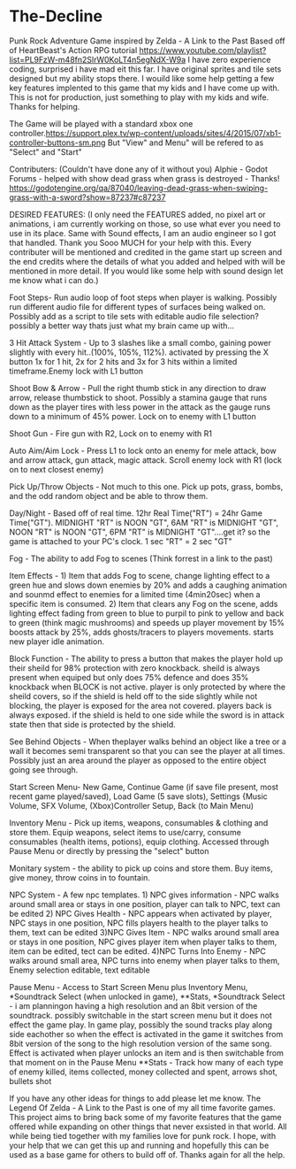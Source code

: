 # The-Decline
Punk Rock Adventure Game inspired by  Zelda - A Link to the Past
Based off of HeartBeast's Action RPG tutorial https://www.youtube.com/playlist?list=PL9FzW-m48fn2SlrW0KoLT4n5egNdX-W9a
I have zero experience coding, surprised i have mad eit this far. I have original sprites and tile sets designed but my ability stops there.
I wouild like some help getting a few key features implented to this game that my kids and I have come up with. 
This is not for production, just something to play with my kids and wife. 
Thanks for helping.

The Game will be played with a standard xbox one controller.https://support.plex.tv/wp-content/uploads/sites/4/2015/07/xb1-controller-buttons-sm.png But "View" and Menu" will be refered to as "Select" and "Start"

Contributers: (Couldn't have done any of it without you)
Alphie - Godot Forums - helped with show dead grass when grass is destroyed - Thanks! https://godotengine.org/qa/87040/leaving-dead-grass-when-swiping-grass-with-a-sword?show=87237#c87237





DESIRED FEATURES: (I only need the FEATURES added, no pixel art or animations, i am currently working on those, so use what ever you need to use in its place. Same with Sound                      effects, I am an audio engineer so I got that handled. Thank you Sooo MUCH for your help with this. Every contributer will be mentioned and credited in the                      game start up screen and the end credits where the details of what you added and helped with will be mentioned in more detail. If you would like some help                        with sound design let me know what i can do.) 

Foot Steps-               Run audio loop of foot steps when player is walking. Possibly run different audio file for different types of surfaces being walked on. Possibly add as                           a script to tile sets with editable audio file selection? possibly a better way thats just what my brain came up with...

3 Hit Attack System -     Up to 3 slashes like a small combo, gaining power slightly with every hit..(100%, 105%, 112%). activated by pressing the X button 1x for 1 hit, 2x                               for 2 hits and 3x for 3 hits within a limited timeframe.Enemy lock with L1 button

Shoot Bow & Arrow -       Pull the right thumb stick in any direction to draw arrow, release thumbstick to shoot. Possibly a stamina gauge that runs down as the player tires                               with less power in the attack as the gauge runs down to a minimum of 45% power. Lock on to enemy with L1 button

Shoot Gun -               Fire gun with R2, Lock on to enemy with R1 

Auto Aim/Aim Lock -       Press L1 to lock onto an enemy for mele attack, bow and arrow attack, gun attack, magic attack. Scroll enemy lock with R1 (lock on to next closest                               enemy)   

Pick Up/Throw Objects -   Not much to this one. Pick up pots, grass, bombs, and the odd random object and be able to throw them.

Day/Night -               Based off of real time. 12hr Real Time("RT") = 24hr Game Time("GT"). MIDNIGHT "RT" is NOON "GT", 6AM "RT" is MIDNIGHT "GT", NOON "RT" is NOON "GT", 6PM                           "RT" is MIDNIGHT "GT"....get it? so the game is attached to your PC's clock. 1 sec "RT" = 2 sec "GT"

Fog -                     The ability to add Fog to scenes (Think forrest in a link to the past)


Item Effects -            1) Item that adds Fog to scene, change lighting effect to a green hue and slows down enemies by 20% and adds a caughing animation and sounmd effect to enemies for a limited        time (4min20sec) when a specific item is consumed.
                          2) Item that clears any Fog on the scene, adds lighting effect fading from green to blue to purpil to pink to yellow and back to green (think magic                                  mushrooms) and speeds up player movement by 15% boosts attack by 25%, adds ghosts/tracers to players movements. starts new player idle animation.                        

Block Function -          The ability to press a button that makes the player hold up their sheild for 98% protection with zero knockback. sheild is always present when equiped                           but only does 75% defence and does 35% knockback when BLOCK is not active. player is only protected by where the sheild covers, so if the shield is                               held off to the side slightly while not blocking, the player is exposed for the area not covered. players back is always exposed. if the shield is                               held to one side while the sword is in attack state then that side is protected by the shield.

See Behind Objects -      When theplayer walks behind an object like a tree or a wall it becomes semi transparent so that you can see the player at all times. Possibly just an                             area around the player as opposed to the entire object going see through.

Start Screen Menu-            New Game, Continue Game (if save file present, most recent game played/saved), Load Game (5 save slots), Settings {Music Volume, SFX Volume,                                     (Xbox)Controller Setup, Back (to Main Menu)

Inventory Menu -        Pick up items, weapons, consumables & clothing and store them. Equip weapons, select items to use/carry, consume consumables (health items, potions),                             equip clothing. Accessed through Pause Menu or directly by pressing the "select" button

Monitary system -         the ability to pick up coins and store them. Buy items, give money, throw coins in to fountain.

NPC System -              A few npc templates. 1) NPC gives information -  NPC walks around small area or stays in one position, player can talk to NPC, text can be edited 
                                               2) NPC Gives Health -       NPC appears when activated by player, NPC stays in one position, NPC fills players health to the                                                                                  player talks to them, text can be edited 
                                               3)NPC Gives Item -          NPC walks around small area or stays in one position, NPC gives player item when player talks to them,                                                                            item can be edited, tect can be edited.
                                               4)NPC Turns Into Enemy -    NPC walks around small area, NPC turns into enemy when player talks to them, Enemy selection editable,                                                                            text editable
 
 Pause Menu -             Access to Start Screen Menu plus Inventory Menu, *Soundtrack Select (when unlocked in game), **Stats, 
 *Soundtrack Select -    i am planningon having a high resolution and an 8bit version of the soundtrack. possibly switchable in the start screen menu but it does not effect the                           game play. In game play, possibly the sound tracks play along side eachother so when the effect is activated in the game it switches from 8bit version                           of the song to the high resolution version of the same song. Effect is activated when player unlocks an item and is then switchable from that moment on                           in the Pause Menu
 **Stats  -               Track how many of each type of enemy killed, items collected, money collected and spent, arrows shot, bullets shot
 
 
 If you have any other ideas for things to add please let me know. The Legend Of Zelda - A Link to the Past is one of my all time favorite games. This project aims to bring back some of my favorite features that the game offered while expanding on other things that never exsisted in that world. All while being tied together with my families love for punk rock. I hope, with your help that we can get this up and running and hopefully this can be used as a base game for others to build off of. Thanks again for all the help.
 
